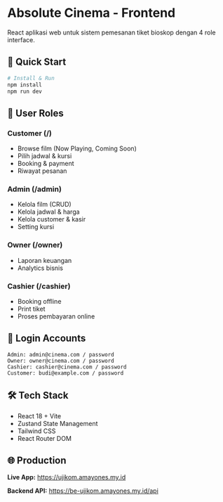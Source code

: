 # Absolute Cinema - Frontend

React aplikasi web untuk sistem pemesanan tiket bioskop dengan 4 role interface.

## 🚀 Quick Start

```bash
# Install & Run
npm install
npm run dev
```

## 👥 User Roles

### Customer (/)
- Browse film (Now Playing, Coming Soon)
- Pilih jadwal & kursi
- Booking & payment
- Riwayat pesanan

### Admin (/admin)
- Kelola film (CRUD)
- Kelola jadwal & harga
- Kelola customer & kasir
- Setting kursi

### Owner (/owner)
- Laporan keuangan
- Analytics bisnis

### Cashier (/cashier)
- Booking offline
- Print tiket
- Proses pembayaran online

## 🔑 Login Accounts

```
Admin: admin@cinema.com / password
Owner: owner@cinema.com / password
Cashier: cashier@cinema.com / password
Customer: budi@example.com / password
```

## 🛠 Tech Stack

- React 18 + Vite
- Zustand State Management
- Tailwind CSS
- React Router DOM

## 🌐 Production

**Live App:** https://ujikom.amayones.my.id

**Backend API:** https://be-ujikom.amayones.my.id/api